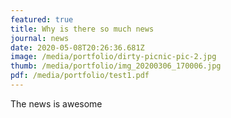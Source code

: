 ```yaml
---
featured: true
title: Why is there so much news
journal: news
date: 2020-05-08T20:26:36.681Z
image: /media/portfolio/dirty-picnic-pic-2.jpg
thumb: /media/portfolio/img_20200306_170006.jpg
pdf: /media/portfolio/test1.pdf
---
```

The news is awesome
